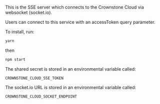 This is the SSE server which connects to the Crownstone Cloud via websocket (socket.io).

Users can connect to this service with an accessToken query parameter.

To install, run:

```bash
yarn
```

then

```bash
npm start
```


The shared secret is stored in an environmental variable called:
 
```
CROWNSTONE_CLOUD_SSE_TOKEN
```

The socket.io URL is stored in an environmental variable called:

```
CROWNSTONE_CLOUD_SOCKET_ENDPOINT
```